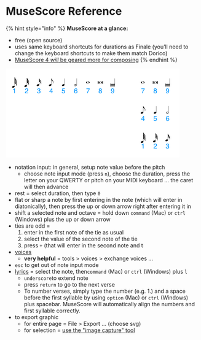# MuseScore Reference

{% hint style="info" %}
**MuseScore at a glance:**

* free \(open source\)
* uses same keyboard shortcuts for durations as Finale \(you’ll need to change the keyboard shortcuts to make them match Dorico\)
* [MuseScore 4 _will_ be geared more for composing](https://musescore.org/en/MuseScore4)
{% endhint %}

![MuseScore keyboard shortcuts for durations](../../../.gitbook/assets/image%20%284%29.png)

* notation input: in general, setup note value before the pitch
  * choose note input mode \(press `n`\), choose the duration, press the letter on your QWERTY or pitch on your MIDI keyboard ... the caret will then advance
* rest = select duration, then type `0`
* flat or sharp a note by first entering in the note \(which will enter in diatonically\), then press the up or down arrow right after entering it in
* shift a selected note and octave = hold down `command` \(Mac\) or `ctrl` \(Windows\) plus the up or down arrow
* ties are odd =
  1. enter in the first note of the tie as usual
  2. select the value of the second note of the tie
  3. press `+` \(that will enter in the second note and t
* [voices](https://musescore.org/en/handbook/voices) 
  * **very helpful** = tools &gt; voices &gt; exchange voices ...
* `esc` to get out of note input mode
* [lyrics](https://musescore.org/en/handbook/lyrics) = select the note, then`command` \(Mac\) or `ctrl` \(Windows\) plus `l`
  * `underscore`to extend note
  * press `return` to go to the next verse
  * To number verses, simply type the number \(e.g. 1.\) and a space before the first syllable by using `option` \(Mac\) or `ctrl` \(Windows\) plus spacebar. MuseScore will automatically align the numbers and first syllable correctly.
* to export graphic
  * for entire page = File &gt; Export ... \(choose svg\)
  * for selection = [use the "image capture" tool](https://musescore.org/en/handbook/3/image-capture)


